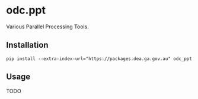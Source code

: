 odc.ppt
=======

Various Parallel Processing Tools.

Installation
------------

```
pip install --extra-index-url="https://packages.dea.ga.gov.au" odc_ppt
```

Usage
-----

TODO
